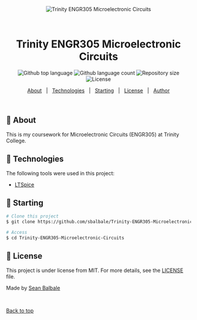 <div align="center" id="top"> 
  <img src="./.github/app.gif" alt="Trinity ENGR305 Microelectronic Circuits" />

  &#xa0;

  <!-- <a href="https://TrinityCPSC215DataStructuresandAlgorithms.netlify.app">Demo</a> -->
</div>

<h1 align="center">Trinity ENGR305 Microelectronic Circuits</h1>

<p align="center">
  <img alt="Github top language" src="https://img.shields.io/github/languages/top/sbalbale/Trinity-ENGR305-Microelectronic-Circuits?color=56BEB8">

  <img alt="Github language count" src="https://img.shields.io/github/languages/count/sbalbale/Trinity-ENGR305-Microelectronic-Circuits?color=56BEB8">

  <img alt="Repository size" src="https://img.shields.io/github/repo-size/sbalbale/Trinity-ENGR305-Microelectronic-Circuits?color=56BEB8">

  <img alt="License" src="https://img.shields.io/github/license/sbalbale/Trinity-ENGR305-Microelectronic-Circuits?color=56BEB8">

  <!-- <img alt="Github issues" src="https://img.shields.io/github/issues/sbalbale/Trinity-ENGR305-Microelectronic-Circuits?color=56BEB8" /> -->

  <!-- <img alt="Github forks" src="https://img.shields.io/github/forks/sbalbale/Trinity-ENGR305-Microelectronic-Circuits?color=56BEB8" /> -->

  <!-- <img alt="Github stars" src="https://img.shields.io/github/stars/sbalbale/Trinity-ENGR305-Microelectronic-Circuits?color=56BEB8" /> -->
</p>

<!-- Status -->

<!-- <h4 align="center"> 
	🚧  Trinity ENGR305 Microelectronic Circuits 🚀 Under construction...  🚧
</h4> 

<hr> -->

<p align="center">
  <a href="#dart-about">About</a> &#xa0; | &#xa0; 
  <a href="#rocket-technologies">Technologies</a> &#xa0; | &#xa0;
  <a href="#checkered_flag-starting">Starting</a> &#xa0; | &#xa0
  <a href="#memo-license">License</a> &#xa0; | &#xa0;
  <a href="https://github.com/sbalbale" target="_blank">Author</a>
</p>

<br>

## :dart: About ##

This is my coursework for Microelectronic Circuits (ENGR305) at Trinity College.

## :rocket: Technologies ##

The following tools were used in this project:

- [LTSpice](https://www.analog.com/en/resources/design-tools-and-calculators/ltspice-simulator.html)

## :checkered_flag: Starting ##

```bash
# Clone this project
$ git clone https://github.com/sbalbale/Trinity-ENGR305-Microelectronic-Circuits

# Access
$ cd Trinity-ENGR305-Microelectronic-Circuits
```

## :memo: License ##

This project is under license from MIT. For more details, see the [LICENSE](LICENSE) file.


Made by <a href="https://github.com/sbalbale" target="_blank">Sean Balbale</a>

&#xa0;

<a href="#top">Back to top</a>
